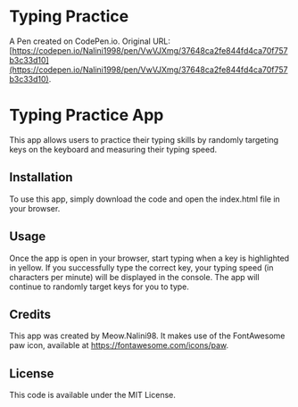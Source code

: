 # Typing Practice

A Pen created on CodePen.io. Original URL: [https://codepen.io/Nalini1998/pen/VwVJXmg/37648ca2fe844fd4ca70f757b3c33d10](https://codepen.io/Nalini1998/pen/VwVJXmg/37648ca2fe844fd4ca70f757b3c33d10).

# Typing Practice App
This app allows users to practice their typing skills by randomly targeting keys on the keyboard and measuring their typing speed.

## Installation
To use this app, simply download the code and open the index.html file in your browser.

## Usage
Once the app is open in your browser, start typing when a key is highlighted in yellow. If you successfully type the correct key, your typing speed (in characters per minute) will be displayed in the console. The app will continue to randomly target keys for you to type.

## Credits
This app was created by Meow.Nalini98. It makes use of the FontAwesome paw icon, available at https://fontawesome.com/icons/paw.

## License
This code is available under the MIT License.